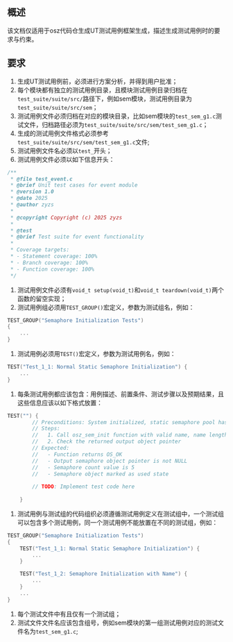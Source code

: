 ## 概述

该文档仅适用于osz代码仓生成UT测试用例框架生成，描述生成测试用例时的要求与约束。

## 要求

1. 生成UT测试用例前，必须进行方案分析，并得到用户批准；
2. 每个模块都有独立的测试用例目录，且模块测试用例目录归档在`test_suite/suite/src/`路径下，例如sem模块，测试用例目录为`test_suite/suite/src/sem`；
3. 测试用例文件必须归档在对应的模块目录，比如sem模块的`test_sem_g1.c`测试文件，归档路径必须为`test_suite/suite/src/sem/test_sem_g1.c`；
4. 生成的测试用例文件格式必须参考`test_suite/suite/src/sem/test_sem_g1.c`文件;
5. 测试用例文件名必须以`test_`开头；
6. 测试用例文件必须以如下信息开头：
```c
/**
 * @file test_event.c
 * @brief Unit test cases for event module
 * @version 1.0
 * @date 2025
 * @author zyzs
 * 
 * @copyright Copyright (c) 2025 zyzs
 * 
 * @test
 * @brief Test suite for event functionality
 * 
 * Coverage targets:
 * - Statement coverage: 100%
 * - Branch coverage: 100%  
 * - Function coverage: 100%
 */
```
1. 测试用例文件必须有`void_t setup(void_t)`和`void_t teardown(void_t)`两个函数的留空实现；
2. 测试用例组必须用`TEST_GROUP()`宏定义，参数为测试组名，例如：
```c
TEST_GROUP("Semaphore Initialization Tests")
{
    ...
}
```
1. 测试用例必须用`TEST()`宏定义，参数为测试用例名，例如：
```c
TEST("Test_1_1: Normal Static Semaphore Initialization") {
    ...
}
```
1. 每条测试用例都应该包含：用例描述、前置条件、测试步骤以及预期结果，且这些信息应该以如下格式放置：
```c
TEST("") {
        // Preconditions: System initialized, static semaphore pool has available objects
        // Steps:
        //   1. Call osz_sem_init function with valid name, name length and initial count 5
        //   2. Check the returned output object pointer
        // Expected:
        //   - Function returns OS_OK
        //   - Output semaphore object pointer is not NULL
        //   - Semaphore count value is 5
        //   - Semaphore object marked as used state
        
        // TODO: Implement test code here
        
    }
```
1. 测试用例与测试组的代码组织必须遵循测试用例定义在测试组中，一个测试组可以包含多个测试用例，同一个测试用例不能放置在不同的测试组，例如：
```c
TEST_GROUP("Semaphore Initialization Tests")
{
    TEST("Test_1_1: Normal Static Semaphore Initialization") {
        ...
    }

    TEST("Test_1_2: Semaphore Initialization with Name") {
        ...
    }
    ...
}
```
1.  每个测试文件中有且仅有一个测试组；
2.  测试文件文件名应该包含组号，例如sem模块的第一组测试用例对应的测试文件名为`test_sem_g1.c`;